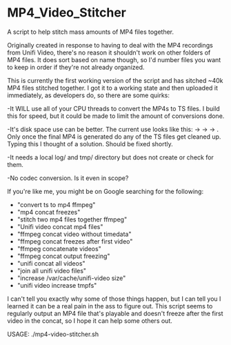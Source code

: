 # MP4_Video_Stitcher
A script to help stitch mass amounts of MP4 files together.

Originally created in response to having to deal with the MP4 recordings from Unifi Video, there's no reason it shouldn't work on other folders of MP4 files.  It does sort based on name though, so I'd number files you want to keep in order if they're not already organized.

This is currently the first working version of the script and has sitched ~40k MP4 files stitched together.  I got it to a working state and then uploaded it immediately, as developers do, so there are some quirks:

-It WILL use all of your CPU threads to convert the MP4s to TS files.  I build this for speed, but it could be made to limit the amount of conversions done.

-It's disk space use can be better.  The current use looks like this:  <Orignal Files> -> <Converted TS files> -> <Stitched TS File> -> <Finished MP4>.  Only once the final MP4 is generated do any of the TS files get cleaned up.  Typing this I thought of a solution.  Should be fixed shortly.
 
-It needs a local log/ and tmp/ directory but does not create or check for them.
 
-No codec conversion.  Is it even in scope?


If you're like me, you might be on Google searching for the following:
- "convert ts to mp4 ffmpeg"
- "mp4 concat freezes"
- "stitch two mp4 files together ffmpeg"
- "Unifi video concat mp4 files"
- "ffmpeg concat video without timedata"
- "ffmpeg concat freezes after first video"
- "ffmpeg concatenate videos"
- "ffmpeg concat output freezing"
- "unifi concat all videos"
- "join all unifi video files"
- "increase /var/cache/unifi-video size"
- "unifi video increase tmpfs"


I can't tell you exactly why some of those things happen, but I can tell you I learned it can be a real pain in the ass to figure out.  This script seems to regularly output an MP4 file that's playable and doesn't freeze after the first video in the concat, so I hope it can help some others out.

USAGE: ./mp4-video-stitcher.sh <DIRECTORY WITH SHIT TON OF MP4s> <BIG MP4 DESTINATION>
